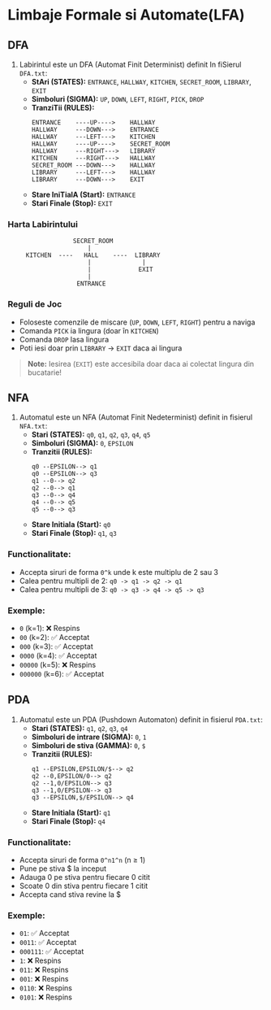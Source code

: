 # Limbaje Formale si Automate(LFA)

## DFA

1. Labirintul este un DFA (Automat Finit Determinist) definit In fiSierul `DFA.txt`:
    - **StAri (STATES):** `ENTRANCE`, `HALLWAY`, `KITCHEN`, `SECRET_ROOM`, `LIBRARY`, `EXIT`
    - **Simboluri (SIGMA):** `UP`, `DOWN`, `LEFT`, `RIGHT`, `PICK`, `DROP`
    - **TranziTii (RULES):**
        ```
        ENTRANCE    ----UP---->    HALLWAY
        HALLWAY     ---DOWN--->    ENTRANCE
        HALLWAY     ---LEFT--->    KITCHEN
        HALLWAY     ----UP---->    SECRET_ROOM
        HALLWAY     ---RIGHT--->   LIBRARY
        KITCHEN     ---RIGHT--->   HALLWAY
        SECRET_ROOM ---DOWN--->    HALLWAY
        LIBRARY     ---LEFT--->    HALLWAY
        LIBRARY     ---DOWN--->    EXIT
        ```
    - **Stare IniTialA (Start):** `ENTRANCE`
    - **Stari Finale (Stop):** `EXIT`

### Harta Labirintului
                      SECRET_ROOM
                          |
         KITCHEN  ----   HALL    ----  LIBRARY
                          |              |
                          |             EXIT
                          |
                       ENTRANCE

### Reguli de Joc
- Foloseste comenzile de miscare (`UP`, `DOWN`, `LEFT`, `RIGHT`) pentru a naviga
- Comanda `PICK` ia lingura (doar în `KITCHEN`)
- Comanda `DROP` lasa lingura
- Poti iesi doar prin `LIBRARY` -> `EXIT` daca ai lingura

> **Note:** Iesirea (`EXIT`) este accesibila doar daca ai colectat lingura din bucatarie!

## NFA

1. Automatul este un NFA (Automat Finit Nedeterminist) definit in fisierul `NFA.txt`:
    - **Stari (STATES):** `q0`, `q1`, `q2`, `q3`, `q4`, `q5`
    - **Simboluri (SIGMA):** `0`, `EPSILON`
    - **Tranzitii (RULES):**
        ```
        q0 --EPSILON--> q1
        q0 --EPSILON--> q3
        q1 --0--> q2
        q2 --0--> q1
        q3 --0--> q4
        q4 --0--> q5
        q5 --0--> q3
        ```
    - **Stare Initiala (Start):** `q0`
    - **Stari Finale (Stop):** `q1`, `q3`

### Functionalitate:
- Accepta siruri de forma `0^k` unde k este multiplu de 2 sau 3
- Calea pentru multipli de 2: `q0 -> q1 -> q2 -> q1`
- Calea pentru multipli de 3: `q0 -> q3 -> q4 -> q5 -> q3`

### Exemple:
- `0` (k=1): ❌ Respins
- `00` (k=2): ✅ Acceptat
- `000` (k=3): ✅ Acceptat
- `0000` (k=4): ✅ Acceptat
- `00000` (k=5): ❌ Respins
- `000000` (k=6): ✅ Acceptat


## PDA

1. Automatul este un PDA (Pushdown Automaton) definit in fisierul `PDA.txt`:
    - **Stari (STATES):** `q1`, `q2`, `q3`, `q4`
    - **Simboluri de intrare (SIGMA):** `0`, `1`
    - **Simboluri de stiva (GAMMA):** `0`, `$`
    - **Tranzitii (RULES):**
        ```
        q1 --EPSILON,EPSILON/$--> q2
        q2 --0,EPSILON/0--> q2
        q2 --1,0/EPSILON--> q3
        q3 --1,0/EPSILON--> q3
        q3 --EPSILON,$/EPSILON--> q4
        ```
    - **Stare Initiala (Start):** `q1`
    - **Stari Finale (Stop):** `q4`

### Functionalitate:
- Accepta siruri de forma `0^n1^n` (n ≥ 1)
- Pune pe stiva $ la inceput
- Adauga 0 pe stiva pentru fiecare 0 citit
- Scoate 0 din stiva pentru fiecare 1 citit
- Accepta cand stiva revine la $

### Exemple:
- `01`: ✅ Acceptat
- `0011`: ✅ Acceptat
- `000111`: ✅ Acceptat
- `1`: ❌ Respins
- `011`: ❌ Respins
- `001`: ❌ Respins
- `0110`: ❌ Respins
- `0101`: ❌ Respins
